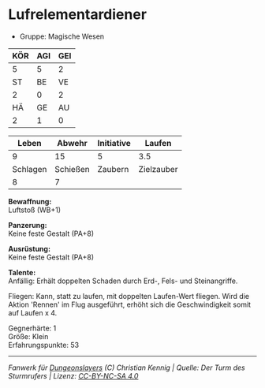 # Lufrelementardiener  
- Gruppe: Magische Wesen  

| KÖR | AGI | GEI |  
| --- | --- | --- |  
| 5   | 5   | 2   |
| ST  | BE  | VE  |  
| 2   | 0   | 2   |
| HÄ  | GE  | AU  |  
| 2   | 1   | 0   |


| Leben    | Abwehr   | Initiative | Laufen     |
| -------- | -------- | ---------- | ---------- |
| 9        | 15       | 5          | 3.5        |
| Schlagen | Schießen | Zaubern    | Zielzauber |
| 8        | 7        |            |            |

**Bewaffnung:**  
Luftstoß (WB+1)

**Panzerung:**  
Keine feste Gestalt (PA+8)

**Ausrüstung:**  
Keine feste Gestalt (PA+8)

**Talente:**  
Anfällig: Erhält doppelten Schaden durch Erd-, Fels- und Steinangriffe. 

Fliegen: Kann, statt zu laufen, mit doppelten Laufen-Wert fliegen. Wird die Aktion 'Rennen' im Flug ausgeführt, erhöht sich die Geschwindigkeit somit auf Laufen x 4. 


Gegnerhärte: 1  
Größe: Klein  
Erfahrungspunkte: 53  



___
*Fanwerk für [Dungeonslayers](https://www.dungeonslayers.net/) (C) Christian Kennig | Quelle: Der Turm des Sturmrufers | Lizenz: [CC-BY-NC-SA 4.0](https://creativecommons.org/licenses/by-nc-sa/4.0/deed.de)*